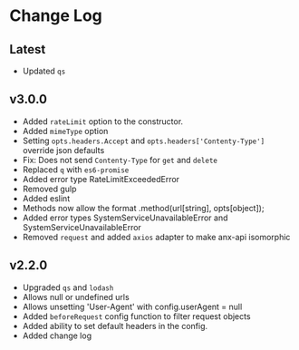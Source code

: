 # Change Log

## Latest

* Updated `qs`

## v3.0.0

* Added `rateLimit` option to the constructor.
* Added `mimeType` option
* Setting `opts.headers.Accept` and `opts.headers['Contenty-Type']` override json defaults
* Fix: Does not send `Contenty-Type` for `get` and `delete`
* Replaced `q` with `es6-promise`
* Added error type RateLimitExceededError
* Removed gulp
* Added eslint
* Methods now allow the format .method(url[string], opts[object]);
* Added error types SystemServiceUnavailableError and SystemServiceUnavailableError
* Removed `request` and added `axios` adapter to make anx-api isomorphic

## v2.2.0

* Upgraded `qs` and `lodash`
* Allows null or undefined urls
* Allows unsetting 'User-Agent' with config.userAgent = null
* Added `beforeRequest` config function to filter request objects
* Added ability to set default headers in the config.
* Added change log
